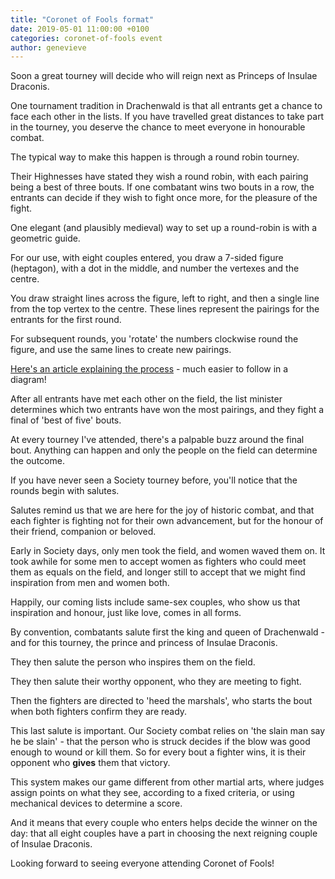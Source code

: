 ```yaml
---
title: "Coronet of Fools format"
date: 2019-05-01 11:00:00 +0100
categories: coronet-of-fools event
author: genevieve
---
```

Soon a great tourney will decide who will reign next as Princeps of Insulae Draconis.  

One tournament tradition in Drachenwald is that all entrants get a chance to face each other in the lists. If you have travelled great distances to take part in the tourney, you deserve the chance to meet everyone in honourable combat.  

The typical way to make this happen is through a round robin tourney.

Their Highnesses have stated they wish a round robin, with each pairing being a best of three bouts. If one combatant wins two bouts in a row, the entrants can decide if they wish to fight once more, for the pleasure of the fight.

One elegant (and plausibly medieval) way to set up a round-robin is with a geometric guide.

For our use, with eight couples entered, you draw a 7-sided figure (heptagon), with a dot in the middle, and number the vertexes and the centre.  

You draw straight lines across the figure, left to right, and then a single line from the top vertex to the centre. These lines represent the pairings for the entrants for the first round.

For subsequent rounds, you 'rotate' the numbers clockwise round the figure, and use the same lines to create new pairings.

[Here's an article explaining the process](https://nrich.maths.org/1443) - much easier to follow in a diagram!

After all entrants have met each other on the field, the list minister determines which two entrants have won the most pairings, and they fight a final of 'best of five' bouts. 

At every tourney I've attended, there's a palpable buzz around the final bout. Anything can happen and only the people on the field can determine the outcome.
 
If you have never seen a Society tourney before, you'll notice that the rounds begin with salutes. 

Salutes remind us that we are here for the joy of historic combat, and that each fighter is fighting not for their own advancement, but for the honour of their friend, companion or beloved.

Early in Society days, only men took the field, and women waved them on. It took awhile for some men to accept women as fighters who could meet them as equals on the field, and longer still to accept that we might find inspiration from men and women both. 

Happily, our coming lists include same-sex couples, who show us that inspiration and honour, just like love, comes in all forms.

By convention, combatants salute first the king and queen of Drachenwald - and for this tourney, the prince and princess of Insulae Draconis.

They then salute the person who inspires them on the field.

They then salute their worthy opponent, who they are meeting to fight.

Then the fighters are directed to 'heed the marshals', who starts the bout when both fighters confirm they are ready.

This last salute is important. Our Society combat relies on 'the slain man say he be slain' - that the person who is struck decides if the blow was good enough to wound or kill them. So for every bout a fighter wins, it is their opponent who __gives__ them that victory.

This system makes our game different from other martial arts, where judges assign points on what they see, according to a fixed criteria, or using mechanical devices to determine a score. 

And it means that every couple who enters helps decide the winner on the day: that all eight couples have a part in choosing the next reigning couple of Insulae Draconis.

Looking forward to seeing everyone attending Coronet of Fools!
